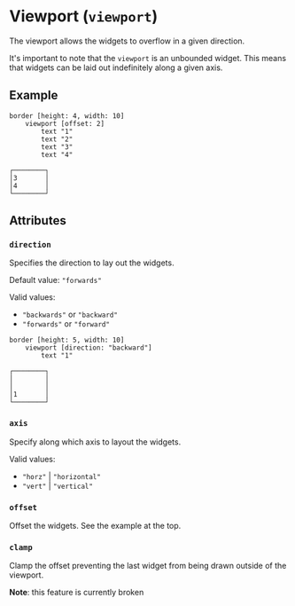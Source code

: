 # Viewport (`viewport`)

The viewport allows the widgets to overflow in a given direction.

It's important to note that the `viewport` is an unbounded widget.
This means that widgets can be laid out indefinitely along a given axis.

## Example

```
border [height: 4, width: 10]
    viewport [offset: 2]
        text "1"
        text "2"
        text "3"
        text "4"
```
```
┌────────┐
│3       │
│4       │
└────────┘
```

## Attributes

### `direction`

Specifies the direction to lay out the widgets.

Default value: `"forwards"`

Valid values:
* `"backwards"` or `"backward"`
* `"forwards"` or `"forward"`

```
border [height: 5, width: 10]
    viewport [direction: "backward"]
        text "1"
```
```
┌────────┐
│        │
│        │
│1       │
└────────┘
```

### `axis`

Specify along which axis to layout the widgets.

Valid values:

* `"horz"` | `"horizontal"`
* `"vert"` | `"vertical"`


### `offset`

Offset the widgets.
See the example at the top.

### `clamp`

Clamp the offset preventing the last widget from being drawn outside of the
viewport.

**Note**: this feature is currently broken
